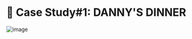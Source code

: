 # 🍣 Case Study#1: DANNY'S DINNER

![image](https://github.com/user-attachments/assets/ff8780d7-d7e7-4d81-a9e4-472c5cef4c65)

